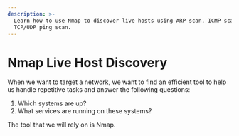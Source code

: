 ```yaml
---
description: >-
  Learn how to use Nmap to discover live hosts using ARP scan, ICMP scan, and
  TCP/UDP ping scan.
---
```


# Nmap Live Host Discovery

When we want to target a network, we want to find an efficient tool to help us handle repetitive tasks and answer the following questions:

1. Which systems are up?
2. What services are running on these systems?

The tool that we will rely on is Nmap.&#x20;

